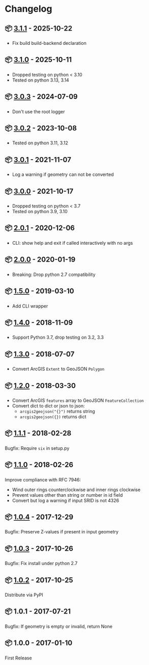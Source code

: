 # Changelog

## 📦 [3.1.1](https://pypi.python.org/pypi/arcgis2geojson/3.1.1) - 2025-10-22

* Fix build build-backend declaration

## 📦 [3.1.0](https://pypi.python.org/pypi/arcgis2geojson/3.1.0) - 2025-10-11

* Dropped testing on python < 3.10
* Tested on python 3.13, 3.14

## 📦 [3.0.3](https://pypi.python.org/pypi/arcgis2geojson/3.0.3) - 2024-07-09

* Don't use the root logger

## 📦 [3.0.2](https://pypi.python.org/pypi/arcgis2geojson/3.0.2) - 2023-10-08

* Tested on python 3.11, 3.12

## 📦 [3.0.1](https://pypi.python.org/pypi/arcgis2geojson/3.0.1) - 2021-11-07

* Log a warning if geometry can not be converted

## 📦 [3.0.0](https://pypi.python.org/pypi/arcgis2geojson/3.0.0) - 2021-10-17

* Dropped testing on python < 3.7
* Tested on python 3.9, 3.10

## 📦 [2.0.1](https://pypi.python.org/pypi/arcgis2geojson/2.0.1) - 2020-12-06

* CLI: show help and exit if called interactively with no args

## 📦 [2.0.0](https://pypi.python.org/pypi/arcgis2geojson/2.0.0) - 2020-01-19

* Breaking: Drop python 2.7 compatibility

## 📦 [1.5.0](https://pypi.python.org/pypi/arcgis2geojson/1.5.0) - 2019-03-10

* Add CLI wrapper

## 📦 [1.4.0](https://pypi.python.org/pypi/arcgis2geojson/1.4.0) - 2018-11-09

* Support Python 3.7, drop testing on 3.2, 3.3

## 📦 [1.3.0](https://pypi.python.org/pypi/arcgis2geojson/1.3.0) - 2018-07-07

* Convert ArcGIS `Extent` to GeoJSON `Polygon`

## 📦 [1.2.0](https://pypi.python.org/pypi/arcgis2geojson/1.2.0) - 2018-03-30

* Convert ArcGIS `features` array to GeoJSON `FeatureCollection`
* Convert dict to dict or json to json:
    * `arcgis2geojson("{}")` returns string
    * `arcgis2geojson({})` returns dict

## 📦 [1.1.1](https://pypi.python.org/pypi/arcgis2geojson/1.1.1) - 2018-02-28

Bugfix: Require `six` in setup.py

## 📦 [1.1.0](https://pypi.python.org/pypi/arcgis2geojson/1.1.0) - 2018-02-26

Improve compliance with RFC 7946:

* Wind outer rings counterclockwise and inner rings clockwise
* Prevent values other than string or number in id field
* Convert but log a warning if input SRID is not 4326

## 📦 [1.0.4](https://pypi.python.org/pypi/arcgis2geojson/1.0.4) - 2017-12-29

Bugfix: Preserve Z-values if present in input geometry

## 📦 [1.0.3](https://pypi.python.org/pypi/arcgis2geojson/1.0.3) - 2017-10-26

Bugfix: Fix install under python 2.7

## 📦 [1.0.2](https://pypi.python.org/pypi/arcgis2geojson/1.0.2) - 2017-10-25

Distribute via PyPI

## 📦 1.0.1 - 2017-07-21

Bugfix: If geometry is empty or invalid, return None

## 📦 1.0.0 - 2017-01-10

First Release

